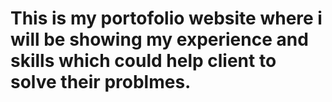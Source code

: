 # This is my portofolio website where i will be showing my experience and skills which could help client to solve their problmes. 
